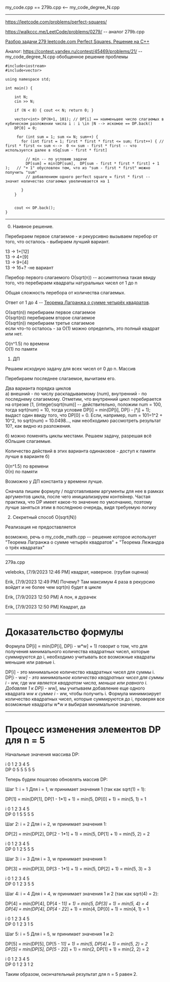 my_code.cpp == 279b.cpp <-- my_code_degree_N.cpp 

________

https://leetcode.com/problems/perfect-squares/ 

https://walkccc.me/LeetCode/problems/0279/ -- аналог 279b.cpp

[Разбор задачи 279 leetcode.com Perfect Squares. Решение на C++](https://www.youtube.com/watch?v=yUqNob_zPIg)

Аналог: https://contest.yandex.ru/contest/45469/problems/21/ -- my_code_degree_N.cpp обобщенное решение проблемы

```objectives
#include<iostream>
#include<vector>

using namespace std;

int main() {

	int N;
	cin >> N;

	if (N < 8) { cout << N; return 0; }

	vector<int> DP(N+1, 101); // DP[i] == наименьшее число слагаемых в кубическом разложении числа i : i \in |N --> искомое == DP.back()
	DP[0] = 0;

     for (int sum = 1; sum <= N; sum++) {
       for (int first = 1; first * first * first <= sum; first++) { // first * first <= sum <-->  0 <= sum - first * first -- что используется далее в nSq[sum - first * first]
         
         // min -- по условию задачи
         DP[sum] = min(DP[sum],  DP[sum - first * first * first] + 1 );   // "+ 1" обусловлен тем, что из "sum - first * first" можно получить "sum" 
         // добавлением одного perfect square = first * first -- значит количество слагаемых увеличивается на 1
         
       } 
    }


	cout << DP.back();
}
```
_______________________

0. Наивное решение.

Перебираем первое слагаемое - и рекурсивно вызываем перебор
от того, что осталось - выбираем лучший вариант.

13 -> 1+[12]  
13 -> 4+[9]  
13 -> 9+[4]  
13 -> 1б+? -не вариант  

Перебор первого слагаемого О(sqrt(n)) -- ассимптотика такая ввиду того, что перебираем квадраты натуральных чисел от 1 до n 

Общая сложность перебора от количества слагаемых. 

Ответ от 1 до 4 -- [Теорема Лагранжа о сумме четырёх квадратов](https://ru.wikipedia.org/wiki/%D0%A2%D0%B5%D0%BE%D1%80%D0%B5%D0%BC%D0%B0_%D0%9B%D0%B0%D0%B3%D1%80%D0%B0%D0%BD%D0%B6%D0%B0_%D0%BE_%D1%81%D1%83%D0%BC%D0%BC%D0%B5_%D1%87%D0%B5%D1%82%D1%8B%D1%80%D1%91%D1%85_%D0%BA%D0%B2%D0%B0%D0%B4%D1%80%D0%B0%D1%82%D0%BE%D0%B2).

О(sqrt(n))  перебираем первое слагаемое  
О(sqrt(n)) перебираем второе слагаемое  
О(sqrt(n)) перебираем третье слагаемое  
если что-то осталось - за O(1) можно определить, это полный квадрат или нет.

O(n^1.5) по времени  
O(1) по памяти

1. ДП

Решаем исходную задачу для всех чисел от 0 до n. Массив

Перебираем последнее слагаемое, вычитаем его.

Два варианта порядка циклов  
а) внешний - по числу раскладываемому (num), внутренний - по последнему слагаемому. Отметим, что внутренний цикл перебирается на отрезке [1, (integer)sqrt(num)] -- действительно,
положим num = 100, тогда sqrt(num) = 10, тогда условие DP[i] = min(DP[i], DP[i - j*j] + 1); выдаст один ввиду того, что DP[0] = 0. Если, например, num = 101=1^2 + 10^2, то sqrt(num) = 10.0498..., нам необходимо рассмотреть результат 10?, как видно из разложения.

б) можно поменять циклы местами. Решаем задачу, разрешая всё бОльшие слагаемые.

Количество действий в этих варианта одинаковое - доступ к  памяти лучше в варианте б)

0(n^1.5) по времени  
0(n) по памяти

Возможно у ДП константа у времени лучше.

Сначала пишем формулу / подготавливаем аргументы для нее в рамках аргументов цикла, после чего инициализируем контейнер. Частая практика, что DP имеет какое-то значение по умолчанию, поэтому лучше заняться этим в последнюю очередь, видя требуемую логику

2. Секретный способ O(sqrt(N))

Реализация не предоставляется 

возможно, речь о my_code_math.cpp -- решение которое использует "Теорема Лагранжа о сумме четырёх квадратов" + "Теорема Лежандра о трёх квадратах"
_________________________________________

279a.cpp

veleboks, [7/9/2023 12:46 PM]
квадрат, наверное. (грубая оценка)

Erik, [7/9/2023 12:49 PM]
Почему? Там максимум 4 раза в рекурсию войдет и не более чем sqrt(n) будет в цикле

Erik, [7/9/2023 12:50 PM]
А пон, я дурачек

Erik, [7/9/2023 12:50 PM]
Квадрат, да

____

# Доказательство формулы

Формула DP[i] = min(DP[i], DP[i - w*w] + 1) говорит о том, что для получения минимального количества квадратных чисел, которые суммируются до i, необходимо учитывать все возможные квадраты меньшие или равные i.

DP[i] - это минимальное количество квадратных чисел для суммы i.
DP[i - w*w] - это минимальное количество квадратных чисел для суммы i - w*w, где w*w является квадратом числа, меньше или равного i.
Добавляя 1 к DP[i - w*w], мы учитываем добавление еще одного квадрата w*w к сумме i - w*w, чтобы получить i.
Формула минимизирует количество квадратных чисел, которые суммируются до i, проверяя все возможные квадраты w*w и выбирая минимальное значение.
____

# Процесс изменения элементов DP для n = 5

Начальные значения массива DP:

i	0	1	2	3	4	5  
DP	0	5	5	5	5	5

Теперь будем пошагово обновлять массив DP:

Шаг 1: i = 1
Для i = 1, w принимает значения 1 (так как sqrt(1) = 1):
  
DP[1] = min(DP[1], DP[1 - 1*1] + 1) = min(5, DP[0] + 1) = min(5, 1) = 1

i	0	1	2	3	4	5  
DP	0	1	5	5	5	5

Шаг 2: i = 2
Для i = 2, w принимает значения 1:
  
DP[2] = min(DP[2], DP[2 - 1*1] + 1) = min(5, DP[1] + 1) = min(5, 2) = 2

i	0	1	2	3	4	5  
DP	0	1	2	5	5	5

Шаг 3: i = 3
Для i = 3, w принимает значения 1:
  
DP[3] = min(DP[3], DP[3 - 1*1] + 1) = min(5, DP[2] + 1) = min(5, 3) = 3

i	0	1	2	3	4	5  
DP	0	1	2	3	5	5

Шаг 4: i = 4
Для i = 4, w принимает значения 1 и 2 (так как sqrt(4) = 2):
  
DP[4] = min(DP[4], DP[4 - 1*1] + 1) = min(5, DP[3] + 1) = min(5, 4) = 4  
DP[4] = min(DP[4], DP[4 - 2*2] + 1) = min(4, DP[0] + 1) = min(4, 1) = 1

i	0	1	2	3	4	5  
DP	0	1	2	3	1	5

Шаг 5: i = 5
Для i = 5, w принимает значения 1 и 2:
  
DP[5] = min(DP[5], DP[5 - 1*1] + 1) = min(5, DP[4] + 1) = min(5, 2) = 2  
DP[5] = min(DP[5], DP[5 - 2*2] + 1) = min(2, DP[1] + 1) = min(2, 2) = 2

i	0	1	2	3	4	5  
DP	0	1	2	3	1	2

Таким образом, окончательный результат для n = 5 равен 2.
